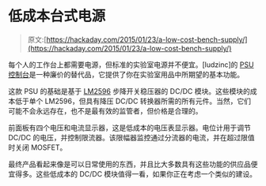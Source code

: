 # 低成本台式电源

> 原文:[https://hackaday.com/2015/01/23/a-low-cost-bench-supply/](https://hackaday.com/2015/01/23/a-low-cost-bench-supply/)

每个人的工作台上都需要电源，但标准的实验室电源并不便宜。[ludzinc]的 [PSU 控制台](http://ludzinc.blogspot.ca/2015/01/psu-console.html?m=1)是一种廉价的替代品，它提供了你在实验室用品中所期望的基本功能。

这款 PSU 的基础是基于 [LM2596](http://www.ti.com/product/lm2596) 步降开关稳压器的 DC/DC 模块。这些模块的成本低于单个 LM2596，但具有降压 DC/DC 转换器所需的所有元件。当然，它们可能不会永远存在，也不是最有效的监管者，但价格是合理的。

前面板有四个电压和电流显示器，这是低成本的电压表显示器。电位计用于调节 DC/DC 的电压，并控制限流器。该限幅器监控通过分流器的电流，并在超过限值时关闭 MOSFET。

最终产品看起来像是可以日常使用的东西，并且比大多数具有这些功能的供应品便宜得多。这些低成本的 DC/DC 模块值得一看，如果你正在考虑一个类似的建设。